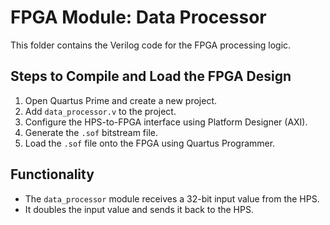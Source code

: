 # FPGA Module: Data Processor

This folder contains the Verilog code for the FPGA processing logic.

## Steps to Compile and Load the FPGA Design

1. Open Quartus Prime and create a new project.
2. Add `data_processor.v` to the project.
3. Configure the HPS-to-FPGA interface using Platform Designer (AXI).
4. Generate the `.sof` bitstream file.
5. Load the `.sof` file onto the FPGA using Quartus Programmer.

## Functionality

- The `data_processor` module receives a 32-bit input value from the HPS.
- It doubles the input value and sends it back to the HPS.

